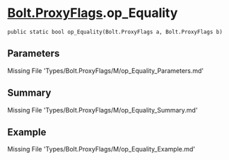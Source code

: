 # [Bolt.ProxyFlags](Types/Bolt.ProxyFlags.md).op_Equality
`public static bool op_Equality(Bolt.ProxyFlags a, Bolt.ProxyFlags b)`
## Parameters
Missing File 'Types/Bolt.ProxyFlags/M/op_Equality_Parameters.md'
## Summary
Missing File 'Types/Bolt.ProxyFlags/M/op_Equality_Summary.md'
## Example
Missing File 'Types/Bolt.ProxyFlags/M/op_Equality_Example.md'
